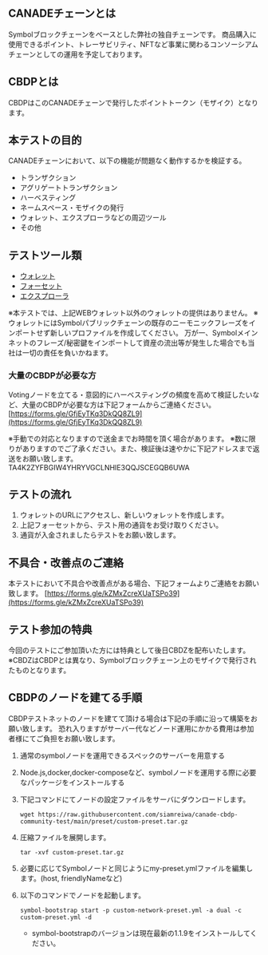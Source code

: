 
## CANADEチェーンとは
Symbolブロックチェーンをベースとした弊社の独自チェーンです。
商品購入に使用できるポイント、トレーサビリティ、NFTなど事業に関わるコンソーシアムチェーンとしての運用を予定しております。

## CBDPとは
CBDPはこのCANADEチェーンで発行したポイントトークン（モザイク）となります。

## 本テストの目的
CANADEチェーンにおいて、以下の機能が問題なく動作するかを検証する。

- トランザクション
- アグリゲートトランザクション
- ハーベスティング
- ネームスペース・モザイクの発行
- ウォレット、エクスプローラなどの周辺ツール
- その他

## テストツール類

- [ウォレット](https://wallet.test.siamreiwa.com/)
- [フォーセット](https://faucet.test.siamreiwa.com/)
- [エクスプローラ](https://explorer.test.siamreiwa.com/)

※本テストでは、上記WEBウォレット以外のウォレットの提供はありません。
※ウォレットにはSymbolパブリックチェーンの既存のニーモニックフレーズをインポートせず新しいプロファイルを作成してください。
万が一、Symbolメインネットのフレーズ/秘密鍵をインポートして資産の流出等が発生した場合でも当社は一切の責任を負いかねます。

### 大量のCBDPが必要な方

Votingノードを立てる・意図的にハーベスティングの頻度を高めて検証したいなど、大量のCBDPが必要な方は下記フォームからご連絡ください。
[https://forms.gle/GfjEyTKq3DkQQ8ZL9](https://forms.gle/GfjEyTKq3DkQQ8ZL9)

※手動での対応となりますので送金までお時間を頂く場合があります。
※数に限りがありますのでご了承ください。また、検証後は速やかに下記アドレスまで返送をお願い致します。
TA4K2ZYFBGIW4YHRYVGCLNHIE3QQJSCEGQB6UWA

## テストの流れ
1. ウォレットのURLにアクセスし、新しいウォレットを作成します。
1. 上記フォーセットから、テスト用の通貨をお受け取りください。
1. 通貨が入金されましたらテストをお願い致します。

## 不具合・改善点のご連絡
本テストにおいて不具合や改善点がある場合、下記フォームよりご連絡をお願い致します。
[https://forms.gle/kZMxZcreXUaTSPo39](https://forms.gle/kZMxZcreXUaTSPo39)

## テスト参加の特典
今回のテストにご参加頂いた方には特典として後日CBDZを配布いたします。
※CBDZはCBDPとは異なり、Symbolブロックチェーン上のモザイクで発行されたものとなります。


## CBDPのノードを建てる手順

CBDPテストネットのノードを建てて頂ける場合は下記の手順に沿って構築をお願い致します。
恐れ入りますがサーバー代などノード運用にかかる費用は参加者様にてご負担をお願い致します。

1. 通常のsymbolノードを運用できるスペックのサーバーを用意する
1. 	Node.js,docker,docker-composeなど、symbolノードを運用する際に必要なパッケージをインストールする
1. 下記コマンドにてノードの設定ファイルをサーバにダウンロードします。

	`wget https://raw.githubusercontent.com/siamreiwa/canade-cbdp-community-test/main/preset/custom-preset.tar.gz`
1. 圧縮ファイルを展開します。
	
	`tar -xvf custom-preset.tar.gz`

1. 必要に応じてSymbolノードと同じようにmy-preset.ymlファイルを編集します。(host, friendlyNameなど)
1. 以下のコマンドでノードを起動します。

   `symbol-bootstrap start -p custom-network-preset.yml -a dual -c custom-preset.yml -d`
     - symbol-bootstrapのバージョンは現在最新の1.1.9をインストールしてください。
